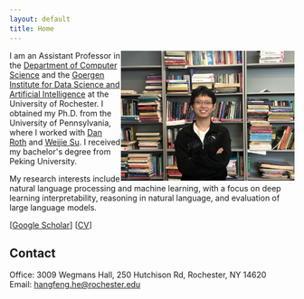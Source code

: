 ```yaml
---
layout: default
title: Home
---
```

<img src="/assets/selfie.jpeg" align="right" height="230" alt="selfie"/> 

I am an Assistant Professor in the [Department of Computer Science](https://www.cs.rochester.edu/) and the [Goergen Institute for Data Science and Artificial Intelligence](https://www.sas.rochester.edu/dsc/) at the University of Rochester. I obtained my Ph.D. from the University of Pennsylvania, where I worked with [Dan Roth](https://www.cis.upenn.edu/~danroth/) and [Weijie Su](http://stat.wharton.upenn.edu/~suw/index.html). I received my bachelor's degree from Peking University.

My research interests include natural language processing and machine learning, with a focus on deep learning interpretability, reasoning in natural language, and evaluation of large language models.

\[[Google Scholar](https://scholar.google.com/citations?user=BbpI6QoAAAAJ&hl=en&oi=ao)\] \[[CV](/CV.pdf)\]

## Contact
Office: 3009 Wegmans Hall, 250 Hutchison Rd, Rochester, NY 14620\
Email: hangfeng.he@rochester.edu
